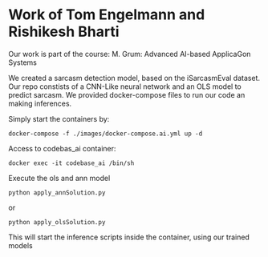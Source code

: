 # Work of Tom Engelmann and Rishikesh Bharti

Our work is part of the course: M. Grum: Advanced AI-based ApplicaGon Systems

We created a sarcasm detection model, based on the iSarcasmEval dataset. Our repo constists of a CNN-Like neural network and an OLS model to predict sarcasm.
We provided docker-compose files to run our code an making inferences.

Simply start the containers by:

 ```docker-compose -f ./images/docker-compose.ai.yml up -d ```

 Access to codebas_ai container:

```docker exec -it codebase_ai /bin/sh``` 

Execute the ols and ann model

```python apply_annSolution.py```

or

```python apply_olsSolution.py```

This will start the inference scripts inside the container, using our trained models
